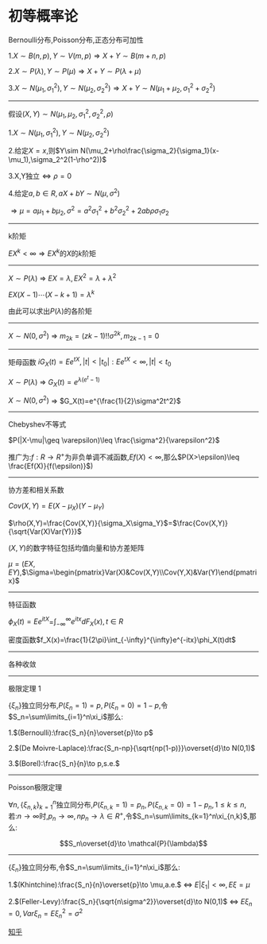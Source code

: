 # 初等概率论
Bernoulli分布,Poisson分布,正态分布可加性



1.$X\sim B(n,p),Y\sim V(m,p)\Rightarrow X+Y\sim B(m+n,p)$

2.$X\sim P(\lambda),Y\sim P(\mu)\Rightarrow X+Y\sim P(\lambda+\mu)$  

3.$X\sim N(\mu_1,\sigma_1^2),Y\sim N(\mu_2,\sigma_2^2)\Rightarrow X+Y\sim N(\mu_1+\mu_2,\sigma_1^2+\sigma_2^2)$

---

假设$(X,Y)\sim N(\mu_1,\mu_2,\sigma_1^2,\sigma_2^2,\rho)$

1.$X\sim N(\mu_1,\sigma_1^2),Y\sim N(\mu_2,\sigma_2^2)$

2.给定$X=x$,则$Y\sim N(\mu_2+\rho\frac{\sigma_2}{\sigma_1}(x-\mu_1),\sigma_2^2(1-\rho^2))$

3.X,Y独立$\Leftrightarrow \rho=0$

4.给定$a,b\in R,aX+bY\sim N(\mu,\sigma^2)$

$\Rightarrow \mu = a\mu_1+b\mu_2,\sigma^2=a^2\sigma_1^2+b^2\sigma_2^2+2ab\rho\sigma_1\sigma_2$

___

k阶矩

$EX^k<\infty\Rightarrow EX^k$的$X$的$k$阶矩

___

$X\sim P(\lambda)$ $\Rightarrow$ $EX=\lambda,EX^2=\lambda+\lambda^2$

$EX(X-1)\cdots(X-k+1)=\lambda^k$

由此可以求出$P(\lambda)$的各阶矩

---

$X\sim N(0,\sigma^2)$ $\Rightarrow$ $m_{2k}=(zk-1)!!\sigma^{2k},m_{2k-1}=0$

---

矩母函数
$iG_X(t)=Ee^{tX},|t|<|t_0|:Ee^{tX}<\infty,|t|<t_0$

$X\sim P(\lambda)$ $\Rightarrow$ $G_X(t)=e^{\lambda(e^t-1)}$

$X\sim N(0,\sigma^2)$ $\Rightarrow$ $G_X(t)=e^{\frac{1}{2}\sigma^2t^2}$

---

Chebyshev不等式

$P(|X-\mu|\geq \varepsilon)\leq \frac{\sigma^2}{\varepsilon^2}$

推广为:$f:R\to R^+$为非负单调不减函数,$Ef(X)<\infty$,那么$P(X>\epsilon)\leq \frac{Ef(X)}{f(\epsilon)}$)

---

协方差和相关系数

$Cov(X,Y)=E(X-\mu_X)(Y-\mu_Y)$

$\rho(X,Y)=\frac{Cov(X,Y)}{\sigma_X\sigma_Y}$=$\frac{Cov(X,Y)}{\sqrt{Var(X)Var(Y)}}$

$(X,Y)$的数字特征包括均值向量和协方差矩阵

$\mu=(EX,EY)$,$\Sigma=\begin{pmatrix}Var(X)&Cov(X,Y)\\Cov(Y,X)&Var(Y)\end{pmatrix}$

---

特征函数

$\phi_X(t)=Ee^{itX}$=$\int_{-\infty}^{\infty}e^{itx}dF_X(x),t\in R$

 密度函数$f_X(x)=\frac{1}{2\pi}\int_{-\infty}^{\infty}e^{-itx}\phi_X(t)dt$

---

 各种收敛

---

极限定理 1

$\{\xi_n\}$独立同分布,$P(\xi_n=1)=p,P(\xi_n=0)=1-p$,令$S_n=\sum\limits_{i=1}^n\xi_i$那么:

1.$(Bernoulli):\frac{S_n}{n}\overset{p}\to p$

2.$(De Moivre-Laplace):\frac{S_n-np}{\sqrt{np(1-p)}}\overset{d}\to N(0,1)$

3.$(Borel):\frac{S_n}{n}\to p,s.e.$

---
 Poisson极限定理

$\forall n,\{\xi_{n,k}\}_{k=1}^n$独立同分布,$P(\xi_{n,k}=1)=p_n,P(\xi_{n,k}=0)=1-p_n,1\leq k\leq n$,
若:$n\to\infty$时,$p_n\to\infty,np_n\to\lambda\in R^+$,令$S_n=\sum\limits_{k=1}^n\xi_{n,k}$,那么:

$$S_n\overset{d}\to \mathcal{P}(\lambda)$$

---


$\{\xi_n\}$独立同分布,令$S_n=\sum\limits_{i=1}^n\xi_i$那么:

1.$(Khintchine):\frac{S_n}{n}\overset{p}\to \mu,a.e.$ $\iff$ $E|\xi_1|<\infty,E\xi=\mu$

2.$(Feller-Levy):\frac{S_n}{\sqrt{n\sigma^2}}\overset{d}\to N(0,1)$ $\iff$ $E\xi_n=0,Var\xi_n=E\xi_n^2=\sigma^2$







[知乎](https://zhuanlan.zhihu.com/p/690962524)